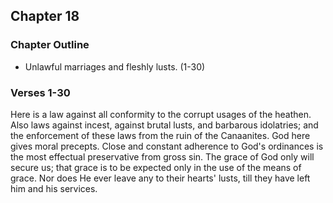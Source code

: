 ## Chapter 18

### Chapter Outline

- Unlawful marriages and fleshly lusts. (1-30)

### Verses 1-30

Here is a law against all conformity to the corrupt usages of the heathen. Also laws against incest, against brutal lusts, and barbarous idolatries; and the enforcement of these laws from the ruin of the Canaanites. God here gives moral precepts. Close and constant adherence to God's ordinances is the most effectual preservative from gross sin. The grace of God only will secure us; that grace is to be expected only in the use of the means of grace. Nor does He ever leave any to their hearts' lusts, till they have left him and his services.


